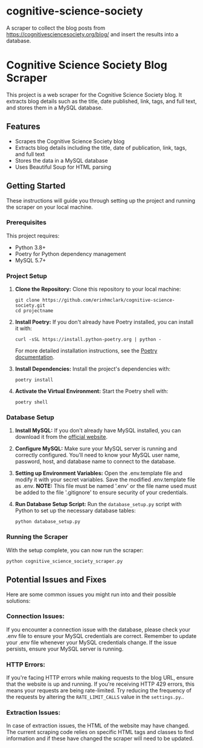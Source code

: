 # cognitive-science-society

A scraper to collect the blog posts from https://cognitivesciencesociety.org/blog/ and insert the results into a database.

# Cognitive Science Society Blog Scraper

This project is a web scraper for the Cognitive Science Society blog. 
It extracts blog details such as the title, date published, link, tags, and full text, and stores them in a MySQL database.

## Features

- Scrapes the Cognitive Science Society blog
- Extracts blog details including the title, date of publication, link, tags, and full text
- Stores the data in a MySQL database
- Uses Beautiful Soup for HTML parsing

## Getting Started

These instructions will guide you through setting up the project and running the scraper on your local machine.

### Prerequisites

This project requires:

- Python 3.8+
- Poetry for Python dependency management
- MySQL 5.7+ 

### Project Setup

1. **Clone the Repository:** Clone this repository to your local machine:

    ```
    git clone https://github.com/erinhmclark/cognitive-science-society.git
    cd projectname
    ```

2. **Install Poetry:** If you don't already have Poetry installed, you can install it with:

    ```
    curl -sSL https://install.python-poetry.org | python -
    ```

    For more detailed installation instructions, see the [Poetry documentation](https://python-poetry.org/docs/#installation).

3. **Install Dependencies:** Install the project's dependencies with:

    ```
    poetry install
    ```

4. **Activate the Virtual Environment:** Start the Poetry shell with:

    ```
    poetry shell
    ```

### Database Setup

1. **Install MySQL:** If you don't already have MySQL installed, you can download it from the [official website](https://dev.mysql.com/downloads/installer/).

2. **Configure MySQL:** Make sure your MySQL server is running and correctly configured. You'll need to know your MySQL user name, password, host, and database name to connect to the database.
3. **Setting up Environment Variables:** Open the .env.template file and modify it with your secret variables. Save the modified .env.template file as .env. **NOTE:** This file must be named '.env' or the file name used must be added to the file '.gitignore' to ensure security of your credentials.
4. **Run Database Setup Script:** Run the `database_setup.py` script with Python to set up the necessary database tables:

    ```
    python database_setup.py
    ```

### Running the Scraper

With the setup complete, you can now run the scraper:
```
python cognitive_science_society_scraper.py 
```

## Potential Issues and Fixes
Here are some common issues you might run into and their possible solutions:

### Connection Issues:
If you encounter a connection issue with the database, please check your .env file to ensure your MySQL credentials are correct. Remember to update your .env file whenever your MySQL credentials change. If the issue persists, ensure your MySQL server is running.

### HTTP Errors:
If you're facing HTTP errors while making requests to the blog URL, ensure that the website is up and running. If you're receiving HTTP 429 errors, this means your requests are being rate-limited. Try reducing the frequency of the requests by altering the `RATE_LIMIT_CALLS` value in the `settings.py`..

### Extraction Issues:
In case of extraction issues, the HTML of the website may have changed. The current scraping code relies on specific HTML tags and classes to find information and if these have changed the scraper will need to be updated.